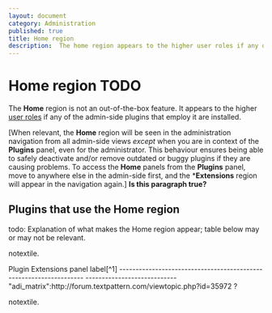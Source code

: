 ```yaml
---
layout: document
category: Administration
published: true
title: Home region
description:  The home region appears to the higher user roles if any of the admin-side plugins that employ it are installed.
---
```


# Home region TODO

The **Home** region is not an out-of-the-box feature. It appears to the higher [user roles](http://docs.textpattern.io/administration/user-roles-and-privileges) if any of the admin-side plugins that employ it are installed.

\[When relevant, the **Home** region will be seen in the administration
navigation from all admin-side views *except* when you are in context of
the **Plugins** panel, even for the administrator. This behaviour
ensures being able to safely deactivate and/or remove outdated or buggy
plugins if they are causing problems. To access the **Home** panels from
the **Plugins** panel, move to anywhere else in the admin-side first,
and the \***Extensions** region will appear in the navigation again.\]
**Is this paragraph true?**

## Plugins that use the Home region

todo: Explanation of what makes the Home region appear; table below may
or may not be relevant.

notextile.

<div itemscope itemtype="http://schema.org/Table">
  Plugin                                                              Extensions panel label[^1]
  ------------------------------------------------------------------- ----------------------------
  "adi_matrix":http://forum.textpattern.com/viewtopic.php?id=35972   ?

notextile.

</div>

[^1]: todo: note about UI element guidelines.
